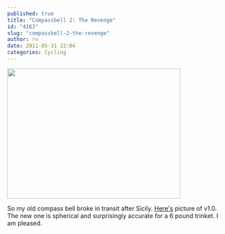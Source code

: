 ```yaml
---
published: true
title: "Compassbell 2: The Revenge"
id: "4163"
slug: "compassbell-2-the-revenge"
author: rv
date: 2011-05-31 22:04
categories: Cycling
---
```

<a href="https://s3.amazonaws.com/cfwblog/uploads/2011/05/IMG_8827.jpg"><img class="aligncenter size-medium wp-image-4164" title="IMG_8827" src="https://s3.amazonaws.com/cfwblog/uploads/2011/05/IMG_8827-400x300.jpg" alt="" width="400" height="300" /></a>

So my old compass bell broke in transit after Sicily. <a href="https://s3.amazonaws.com/cfwblog/uploads/2010/01/dingdong.jpg" target="_blank">Here's</a> picture of v1.0. The new one is spherical and surprisingly accurate for a 6 pound trinket. I am pleased.

&nbsp;
